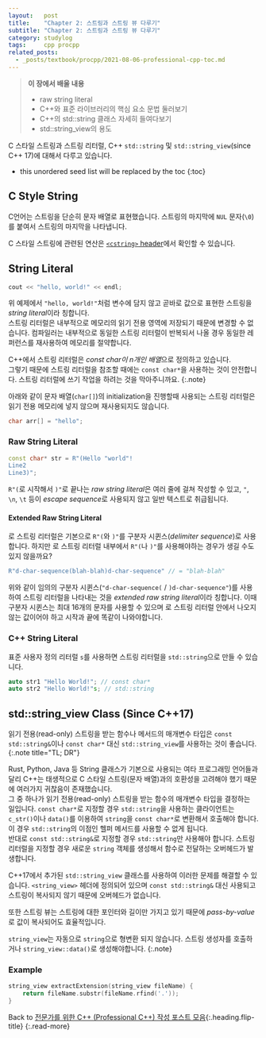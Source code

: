 ```yaml
---
layout:   post
title:    "Chapter 2: 스트링과 스트링 뷰 다루기"
subtitle: "Chapter 2: 스트링과 스트링 뷰 다루기"
category: studylog
tags:     cpp procpp
related_posts:
  - _posts/textbook/procpp/2021-08-06-professional-cpp-toc.md
---
```


> **이 장에서 배울 내용**
>
> * raw string literal
> * C++와 표준 라이브러리의 핵심 요소 문법 둘러보기
> * C++의 std::string 클래스 자세히 들여다보기
> * std::string_view의 용도

C 스타일 스트링과 스트링 리터럴, C++ `std::string` 및 `std::string_view`(since C++ 17)에 대해서 다루고 있습니다.

<!--more-->

* this unordered seed list will be replaced by the toc
{:toc}

## C Style String

C언어는 스트링을 단순히 문자 배열로 표현했습니다. 스트링의 마지막에 `NUL` 문자(`\0`)를 붙여서 스트링의 마지막을 나타냅니다.<br>

C 스타일 스트링에 관련된 연산은 [`<cstring>` header](https://cplusplus.com/reference/cstring/?kw=cstring)에서 확인할 수 있습니다.

## String Literal

```c++
cout << "hello, world!" << endl;
```

위 예제에서 `"hello, world!"`처럼 변수에 담지 않고 곧바로 값으로 표현한 스트링을 *string literal*이라 칭합니다.<br>
스트링 리터럴은 내부적으로 메모리의 읽기 전용 영역에 저장되기 때문에 변경할 수 없습니다.
컴파일러는 내부적으로 동일한 스트링 리터럴이 반복되서 나올 경우 동일한 레퍼런스를 재사용하여 메모리를 절약합니다.

C++에서 스트링 리터럴은 *const char이 n개인 배열*으로 정의하고 있습니다.<br>
그렇기 때문에 스트링 리터럴을 참조할 때에는 `const char*`을 사용하는 것이 안전합니다. 스트링 리터럴에 쓰기 작업을 하려는 것을 막아주니까요.
{:.note}

아래와 같이 문자 배열(`char[]`)의 initialization을 진행할때 사용되는 스트링 리터럴은 읽기 전용 메모리에 넣지 않으며 재사용되지도 않습니다.

```c++
char arr[] = "hello";
```

### Raw String Literal

```c++
const char* str = R"(Hello "world"!
Line2
Line3)";
```

`R"(`로 시작해서 `)"`로 끝나는 *raw string literal*은 여러 줄에 걸쳐 작성할 수 있고,
`"`, `\n`, `\t` 등이 *escape sequence*로 사용되지 않고 일반 텍스트로 취급됩니다.

#### Extended Raw String Literal

로 스트링 리터럴은 기본으로 `R"(`와 `)"`를 구분자 시퀸스(*delimiter sequence*)로 사용합니다.
하지만 로 스트링 리터럴 내부에서 `R"(`나 `)"`를 사용해야하는 경우가 생길 수도 있지 않을까요?

```c++
R"d-char-sequence(blah-blah)d-char-sequence" // = "blah-blah"
```

위와 같이 임의의 구분자 시퀸스(`"d-char-sequence(` / `)d-char-sequence"`)를 사용하여 스트링 리터럴을 나타내는 것을 *extended raw string literal*이라 칭합니다.
이때 구분자 시퀸스는 최대 16개의 문자를 사용할 수 있으며 로 스트링 리터럴 안에서 나오지 않는 값이어야 하고 시작과 끝에 똑같이 나와야합니다.

### C++ String Literal

표준 사용자 정의 리터럴 `s`를 사용하면 스트링 리터럴을 `std::string`으로 만들 수 있습니다.

```c++
auto str1 "Hello World!"; // const char*
auto str2 "Hello World!"s; // std::string
```

## std::string_view Class (Since C++17)

읽기 전용(read-only) 스트링을 받는 함수나 메서드의 매개변수 타입은 `const std::string&`이나 `const char*` 대신 `std::string_view`를 사용하는 것이 좋습니다.
{:.note title="TL; DR"}

Rust, Python, Java 등 String 클래스가 기본으로 사용되는 여타 프로그래밍 언어들과 달리 C++는 태생적으로 C 스타일 스트링(문자 배열)과의
호환성을 고려해야 했기 때문에 여러가지 귀찮음이 존재했습니다.<br>
그 중 하나가 읽기 전용(read-only) 스트링을 받는 함수의 매개변수 타입을 결정하는 일입니다.
`const char*`로 지정할 경우 `std::string`을 사용하는 클라이언트는 `c_str()`이나 `data()`를 이용하여 `string`을 `const char*`로 변환해서 호출해야 합니다.
이 경우 `std::string`의 이점인 헬퍼 메서드를 사용할 수 없게 됩니다.<br>
반대로 `const std::string&`로 지정할 경우 `std::string`만 사용해야 합니다. 스트링 리터럴을 지정할 경우 새로운 `string` 객체를 생성해서 함수로 전달하는 오버헤드가 발생합니다.

C++17에서 추가된 `std::string_view` 클래스를 사용하여 이러한 문제를 해결할 수 있습니다. `<string_view>` 헤더에 정의되어 있으며
`const std::string&` 대신 사용되고 스트링이 복사되지 않기 때문에 오버헤드가 없습니다.

또한 스트링 뷰는 스트링에 대한 포인터와 길이만 가지고 있기 때문에 *pass-by-value*로 값이 복사되어도 효율적입니다.

`string_view`는 자동으로 `string`으로 형변환 되지 않습니다. 스트링 생성자를 호출하거나 `string_view::data()`로 생성해야합니다.
{:.note}

### Example

```c++
string_view extractExtension(string_view fileName) {
    return fileName.substr(fileName.rfind('.'));
}
```

Back to [전문가를 위한 C++ (Professional C++) 작성 포스트 모음](2021-08-05-professional-cpp-toc.md){:.heading.flip-title}
{:.read-more}
